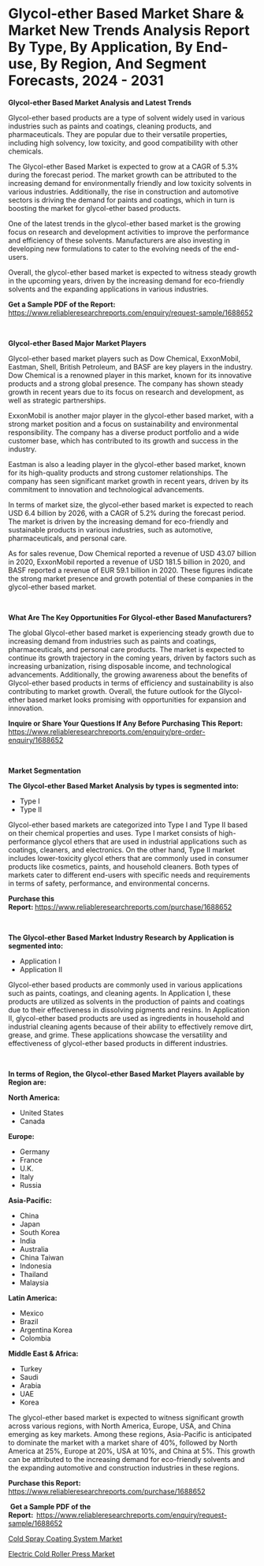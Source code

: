 <p><h1>Glycol-ether Based Market Share & Market New Trends Analysis Report By Type, By Application, By End-use, By Region, And Segment Forecasts, 2024 - 2031</h1></p><p><strong>Glycol-ether Based Market Analysis and Latest Trends</strong></p>
<p><p>Glycol-ether based products are a type of solvent widely used in various industries such as paints and coatings, cleaning products, and pharmaceuticals. They are popular due to their versatile properties, including high solvency, low toxicity, and good compatibility with other chemicals.</p><p>The Glycol-ether Based Market is expected to grow at a CAGR of 5.3% during the forecast period. The market growth can be attributed to the increasing demand for environmentally friendly and low toxicity solvents in various industries. Additionally, the rise in construction and automotive sectors is driving the demand for paints and coatings, which in turn is boosting the market for glycol-ether based products.</p><p>One of the latest trends in the glycol-ether based market is the growing focus on research and development activities to improve the performance and efficiency of these solvents. Manufacturers are also investing in developing new formulations to cater to the evolving needs of the end-users.</p><p>Overall, the glycol-ether based market is expected to witness steady growth in the upcoming years, driven by the increasing demand for eco-friendly solvents and the expanding applications in various industries.</p></p>
<p><strong>Get a Sample PDF of the Report:&nbsp;</strong> <a href="https://www.reliableresearchreports.com/enquiry/request-sample/1688652">https://www.reliableresearchreports.com/enquiry/request-sample/1688652</a></p>
<p>&nbsp;</p>
<p><strong>Glycol-ether Based Major Market Players</strong></p>
<p><p>Glycol-ether based market players such as Dow Chemical, ExxonMobil, Eastman, Shell, British Petroleum, and BASF are key players in the industry. Dow Chemical is a renowned player in this market, known for its innovative products and a strong global presence. The company has shown steady growth in recent years due to its focus on research and development, as well as strategic partnerships.</p><p>ExxonMobil is another major player in the glycol-ether based market, with a strong market position and a focus on sustainability and environmental responsibility. The company has a diverse product portfolio and a wide customer base, which has contributed to its growth and success in the industry.</p><p>Eastman is also a leading player in the glycol-ether based market, known for its high-quality products and strong customer relationships. The company has seen significant market growth in recent years, driven by its commitment to innovation and technological advancements.</p><p>In terms of market size, the glycol-ether based market is expected to reach USD 6.4 billion by 2026, with a CAGR of 5.2% during the forecast period. The market is driven by the increasing demand for eco-friendly and sustainable products in various industries, such as automotive, pharmaceuticals, and personal care.</p><p>As for sales revenue, Dow Chemical reported a revenue of USD 43.07 billion in 2020, ExxonMobil reported a revenue of USD 181.5 billion in 2020, and BASF reported a revenue of EUR 59.1 billion in 2020. These figures indicate the strong market presence and growth potential of these companies in the glycol-ether based market.</p></p>
<p>&nbsp;</p>
<p><strong>What Are The Key Opportunities For Glycol-ether Based Manufacturers?</strong></p>
<p><p>The global Glycol-ether based market is experiencing steady growth due to increasing demand from industries such as paints and coatings, pharmaceuticals, and personal care products. The market is expected to continue its growth trajectory in the coming years, driven by factors such as increasing urbanization, rising disposable income, and technological advancements. Additionally, the growing awareness about the benefits of Glycol-ether based products in terms of efficiency and sustainability is also contributing to market growth. Overall, the future outlook for the Glycol-ether based market looks promising with opportunities for expansion and innovation.</p></p>
<p><strong>Inquire or Share Your Questions If Any Before Purchasing This Report:</strong> <a href="https://www.reliableresearchreports.com/enquiry/pre-order-enquiry/1688652">https://www.reliableresearchreports.com/enquiry/pre-order-enquiry/1688652</a></p>
<p>&nbsp;</p>
<p><strong>Market Segmentation</strong></p>
<p><strong>The Glycol-ether Based Market Analysis by types is segmented into:</strong></p>
<p><ul><li>Type I</li><li>Type II</li></ul></p>
<p><p>Glycol-ether based markets are categorized into Type I and Type II based on their chemical properties and uses. Type I market consists of high-performance glycol ethers that are used in industrial applications such as coatings, cleaners, and electronics. On the other hand, Type II market includes lower-toxicity glycol ethers that are commonly used in consumer products like cosmetics, paints, and household cleaners. Both types of markets cater to different end-users with specific needs and requirements in terms of safety, performance, and environmental concerns.</p></p>
<p><strong>Purchase this Report:&nbsp;</strong><a href="https://www.reliableresearchreports.com/purchase/1688652">https://www.reliableresearchreports.com/purchase/1688652</a></p>
<p>&nbsp;</p>
<p><strong>The Glycol-ether Based Market Industry Research by Application is segmented into:</strong></p>
<p><ul><li>Application I</li><li>Application II</li></ul></p>
<p><p>Glycol-ether based products are commonly used in various applications such as paints, coatings, and cleaning agents. In Application I, these products are utilized as solvents in the production of paints and coatings due to their effectiveness in dissolving pigments and resins. In Application II, glycol-ether based products are used as ingredients in household and industrial cleaning agents because of their ability to effectively remove dirt, grease, and grime. These applications showcase the versatility and effectiveness of glycol-ether based products in different industries.</p></p>
<p>&nbsp;</p>
<p><strong>In terms of Region, the Glycol-ether Based Market Players available by Region are:</strong></p>
<p>
    <p> <strong> North America: </strong>
        <ul>
            <li>United States</li>
            <li>Canada</li>
        </ul>
        </p> 
    <p> <strong> Europe: </strong>
        <ul>
            <li>Germany</li>
            <li>France</li>
            <li>U.K.</li>
            <li>Italy</li>
            <li>Russia</li>
        </ul>
        </p> 
    <p> <strong> Asia-Pacific: </strong>
        <ul>
            <li>China</li>
            <li>Japan</li>
            <li>South Korea</li>
            <li>India</li>
            <li>Australia</li>
            <li>China Taiwan</li>
            <li>Indonesia</li>
            <li>Thailand</li>
            <li>Malaysia</li>
        </ul>
        </p> 
    <p> <strong> Latin America: </strong>
        <ul>
            <li>Mexico</li>
            <li>Brazil</li>
            <li>Argentina Korea</li>
            <li>Colombia</li>
        </ul>
        </p> 
    <p> <strong> Middle East & Africa: </strong>
        <ul>
            <li>Turkey</li>
            <li>Saudi</li>
            <li>Arabia</li>
            <li>UAE</li>
            <li>Korea</li>
        </ul>
    </p>
    </p>
<p><p>The glycol-ether based market is expected to witness significant growth across various regions, with North America, Europe, USA, and China emerging as key markets. Among these regions, Asia-Pacific is anticipated to dominate the market with a market share of 40%, followed by North America at 25%, Europe at 20%, USA at 10%, and China at 5%. This growth can be attributed to the increasing demand for eco-friendly solvents and the expanding automotive and construction industries in these regions.</p></p>
<p><strong>Purchase this Report: </strong><a href="https://www.reliableresearchreports.com/purchase/1688652">https://www.reliableresearchreports.com/purchase/1688652</a></p>
<p>&nbsp;<strong>Get a Sample PDF of the Report:&nbsp;&nbsp;</strong><a href="https://www.reliableresearchreports.com/enquiry/request-sample/1688652">https://www.reliableresearchreports.com/enquiry/request-sample/1688652</a></p>
<p><strong></strong></p>
<p><p><a href="https://issuu.com/reportprime-2/docs/cold-spray-coating-system-market-size-2030.pptx">Cold Spray Coating System Market</a></p><p><a href="https://issuu.com/reportprime-2/docs/electric-cold-roller-press-market-size-2030.pptx">Electric Cold Roller Press Market</a></p></p>